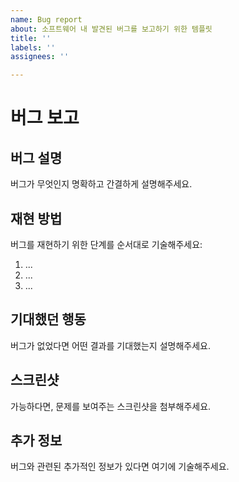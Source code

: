 ```yaml
---
name: Bug report
about: 소프트웨어 내 발견된 버그를 보고하기 위한 템플릿
title: ''
labels: ''
assignees: ''

---
```


# 버그 보고

## 버그 설명
버그가 무엇인지 명확하고 간결하게 설명해주세요.

## 재현 방법
버그를 재현하기 위한 단계를 순서대로 기술해주세요:
1. ...
2. ...
3. ...

## 기대했던 행동
버그가 없었다면 어떤 결과를 기대했는지 설명해주세요.

## 스크린샷
가능하다면, 문제를 보여주는 스크린샷을 첨부해주세요.

## 추가 정보
버그와 관련된 추가적인 정보가 있다면 여기에 기술해주세요.
